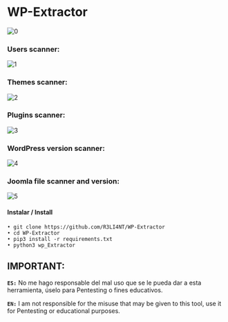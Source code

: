 # WP-Extractor

![0](https://user-images.githubusercontent.com/75953873/147834379-d40d678d-c555-4fd4-bbd8-fbd48a9586ac.png)

### Users scanner:
![1](https://user-images.githubusercontent.com/75953873/147834524-afdf8fd1-b326-4ca4-82c1-d6e366fe1cc7.png)


### Themes scanner:
![2](https://user-images.githubusercontent.com/75953873/147834555-2dc11d7a-d276-4b73-a166-6daed0207869.png)


### Plugins scanner:
![3](https://user-images.githubusercontent.com/75953873/147834561-9b7a92de-5e1f-4a8a-a156-ce3ff00b6b6b.png)


### WordPress version scanner:
![4](https://user-images.githubusercontent.com/75953873/147834575-3f5d6dd5-be74-47bc-9c96-6fa7e5901d79.png)


### Joomla file scanner and version:
![5](https://user-images.githubusercontent.com/75953873/147834603-de4749ad-7759-425a-91dd-4fbb2472c1af.png)


#### Instalar / Install

```
• git clone https://github.com/R3LI4NT/WP-Extractor
• cd WP-Extractor
• pip3 install -r requirements.txt
• python3 wp_Extractor
```


## IMPORTANT:

**`ES:`** No me hago responsable del mal uso que se le pueda dar a esta herramienta, úselo para Pentesting o fines educativos.

**`EN:`**  I am not responsible for the misuse that may be given to this tool, use it for Pentesting or educational purposes.
